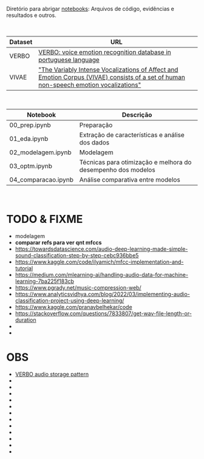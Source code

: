 Diretório para abrigar [notebooks](notebooks/): Arquivos de código, evidências e resultados e outros.

<br>

Dataset | URL
------- | ---
VERBO   | [VERBO: voice emotion recognition database in portuguese language](https://github.com/jrtorresneto/VERBO-emotional-speech-dataset)
VIVAE   | ["The Variably Intense Vocalizations of Affect and Emotion Corpus (VIVAE) consists of a set of human non-speech emotion vocalizations"](https://zenodo.org/record/4066235#.Y08sYiVv9hE)

<br>

Notebook              | Descrição
--------------------- | ---------
00_prep.ipynb         | Preparação
01_eda.ipynb          | Extração de características e análise dos dados
02_modelagem.ipynb    | Modelagem
03_optm.ipynb         | Técnicas para otimização e melhora do desempenho dos modelos
04_comparacao.ipynb   | Análise comparativa entre modelos

<br>

# TODO & FIXME

-  modelagem
  - **comparar refs para ver qnt mfccs**
  - https://towardsdatascience.com/audio-deep-learning-made-simple-sound-classification-step-by-step-cebc936bbe5
  - https://www.kaggle.com/code/ilyamich/mfcc-implementation-and-tutorial
  - https://medium.com/mlearning-ai/handling-audio-data-for-machine-learning-7ba225f183cb
  - https://www.pgrady.net/music-compression-web/
  - https://www.analyticsvidhya.com/blog/2022/03/implementing-audio-classification-project-using-deep-learning/
  - https://www.kaggle.com/pranavbelhekar/code
  - https://stackoverflow.com/questions/7833807/get-wav-file-length-or-duration
- 
- 

# OBS

- [VERBO audio storage pattern](https://thescipub.com/pdf/jcssp.2018.1420.1430.pdf)
- 
- 
- 
- 
- 
- 
- 
- 
- 
- 
- 
- 

